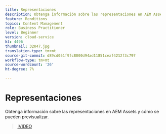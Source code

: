 ```yaml
---
title: Representaciones
description: Obtenga información sobre las representaciones en AEM Assets y cómo se pueden previsualizar.
feature: Renditions
topics: Content Management
role: Business Practitioner
level: Beginner
version: cloud-service
kt: 4496
thumbnail: 32047.jpg
translation-type: tm+mt
source-git-commit: d89cd051f9fc8800d94ad11851ceaf4212f3c797
workflow-type: tm+mt
source-wordcount: '26'
ht-degree: 7%

---
```



# Representaciones

Obtenga información sobre las representaciones en AEM Assets y cómo se pueden previsualizar.

>[!VIDEO](https://video.tv.adobe.com/v/32047/?quality=12&learn=on&hidetitle=true)